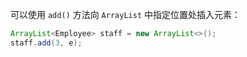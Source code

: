 可以使用 `add()` 方法向 `ArrayList` 中指定位置处插入元素：

```java
ArrayList<Employee> staff = new ArrayList<>();
staff.add(3, e);
```

